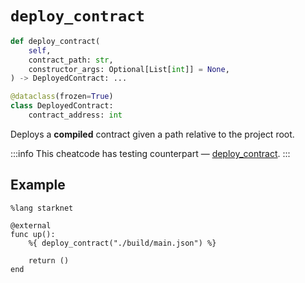 # `deploy_contract`

```python
def deploy_contract(
    self,
    contract_path: str,
    constructor_args: Optional[List[int]] = None,
) -> DeployedContract: ...

@dataclass(frozen=True)
class DeployedContract:
    contract_address: int
```


Deploys a **compiled** contract given a path relative to the project root.


:::info
This cheatcode has testing counterpart — [deploy_contract](/docs/tutorials/testing/cheatcodes/deploy-contract).
:::




## Example

```cairo
%lang starknet

@external
func up():
    %{ deploy_contract("./build/main.json") %}

    return ()
end
```